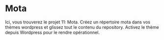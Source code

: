 # Mota
Ici, vous trouverez le projet 11: Mota. Créez un répertoire mota dans vos thèmes wordpress et glissez tout le contenu du repository. Activez le thème depuis Wordpress pour le rendre opérationnel. 